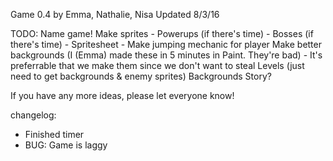 Game 0.4
by Emma, Nathalie, Nisa
Updated 8/3/16

TODO:
Name game!
Make sprites
    - Powerups (if there's time)
    - Bosses (if there's time)
    - Spritesheet
    - Make jumping mechanic for player
Make better backgrounds (I (Emma) made these in 5 minutes in Paint. They're bad)
    - It's preferrable that we make them since we don't want to steal
Levels (just need to get backgrounds & enemy sprites)
Backgrounds
Story?

If you have any more ideas, please let everyone know!

changelog:
- Finished timer
- BUG: Game is laggy